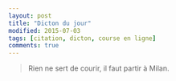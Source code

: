 ```yaml
---
layout: post
title: "Dicton du jour"
modified: 2015-07-03
tags: [citation, dicton, course en ligne]
comments: true
---
```


> Rien ne sert de courir, il faut partir à Milan.
